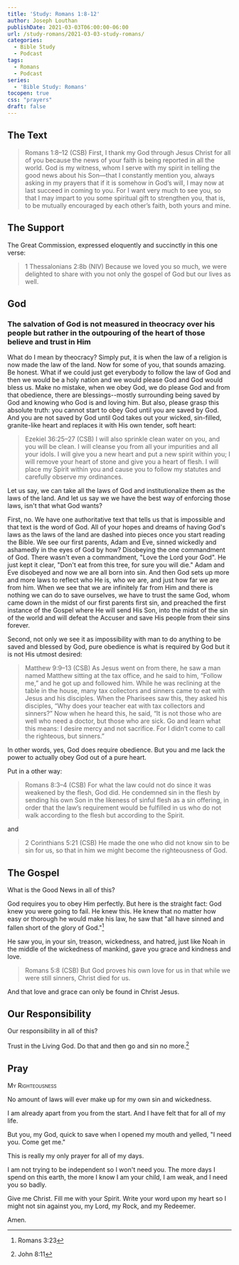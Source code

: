 ```yaml
---
title: 'Study: Romans 1:8-12'
author: Joseph Louthan
publishDate: 2021-03-03T06:00:00-06:00
url: /study-romans/2021-03-03-study-romans/
categories:
  - Bible Study
  - Podcast
tags:
  - Romans
  - Podcast
series:
  - 'Bible Study: Romans'
tocopen: true
css: "prayers"
draft: false
---
```

## The Text

>Romans 1:8–12 (CSB) First, I thank my God through Jesus Christ for all of you because the news of your faith is being reported in all the world.  God is my witness, whom I serve with my spirit in telling the good news about his Son—that I constantly mention you, always asking in my prayers that if it is somehow in God’s will, I may now at last succeed in coming to you.  For I want very much to see you, so that I may impart to you some spiritual gift to strengthen you,  that is, to be mutually encouraged by each other’s faith, both yours and mine.

## The Support

The Great Commission, expressed eloquently and succinctly in this one verse:

>1 Thessalonians 2:8b (NIV) Because we loved you so much, we were delighted to share with you not only the gospel of God but our lives as well.

## God

### The salvation of God is not measured in theocracy over his people but rather in the outpouring of the heart of those believe and trust in Him

What do I mean by theocracy? Simply put, it is when the law of a religion is now made the law of the land. Now for some of you, that sounds amazing. Be honest. What if we could just get everybody to follow the law of God and then we would be a holy nation and we would please God and God would bless us. Make no mistake, when we obey God, we do please God and from that obedience, there are blessings--mostly surrounding being saved by God and knowing who God is and loving him.  But also, please grasp this absolute truth: you cannot start to obey God until you are saved by God. And you are not saved by God until God takes out your wicked, sin-filled, granite-like heart and replaces it with His own tender, soft heart:

>Ezekiel 36:25–27 (CSB) I will also sprinkle clean water on you, and you will be clean. I will cleanse you from all your impurities and all your idols.  I will give you a new heart and put a new spirit within you; I will remove your heart of stone and give you a heart of flesh.  I will place my Spirit within you and cause you to follow my statutes and carefully observe my ordinances.

Let us say, we can take all the laws of God and institutionalize them as the laws of the land. And let us say we we have the best way of enforcing those laws, isn't that what God wants?

First, no. We have one authoritative text that tells us that is impossible and that text is the word of God. All of your hopes and dreams of having God's laws as the laws of the land are dashed into pieces once you start reading the Bible. We see our first parents, Adam and Eve, sinned wickedly and ashamedly in the eyes of God by how? Disobeying the one commandment of God. There wasn't even a commandment, "Love the Lord your God". He just kept it clear, "Don't eat from this tree, for sure you will die." Adam and Eve disobeyed and now we are all born into sin. And then God sets up more and more laws to reflect who He is, who we are, and just how far we are from him.  When we see that we are infinitely far from Him and there is nothing we can do to save ourselves, we have to trust the same God, whom came down in the midst of our first parents first sin, and preached the first instance of the Gospel where He will send His Son, into the midst of the sin of the world and will defeat the Accuser and save His people from their sins forever.

Second, not only we see it as impossibility with man to do anything to be saved and blessed by God, pure obedience is what is required by God but it is not His utmost desired:

>Matthew 9:9–13 (CSB) As Jesus went on from there, he saw a man named Matthew sitting at the tax office, and he said to him, “Follow me,” and he got up and followed him.  While he was reclining at the table in the house, many tax collectors and sinners came to eat with Jesus and his disciples.  When the Pharisees saw this, they asked his disciples, “Why does your teacher eat with tax collectors and sinners?”  Now when he heard this, he said, “It is not those who are well who need a doctor, but those who are sick.  Go and learn what this means: I desire mercy and not sacrifice. For I didn’t come to call the righteous, but sinners.”

In other words, yes, God does require obedience. But you and me lack the power to actually obey God out of a pure heart.

Put in a other way:

>Romans 8:3–4 (CSB) For what the law could not do since it was weakened by the flesh, God did. He condemned sin in the flesh by sending his own Son in the likeness of sinful flesh as a sin offering,  in order that the law’s requirement would be fulfilled in us who do not walk according to the flesh but according to the Spirit.

and

>2 Corinthians 5:21 (CSB) He made the one who did not know sin to be sin for us, so that in him we might become the righteousness of God.

## The Gospel

What is the Good News in all of this?

God requires you to obey Him perfectly. But here is the straight fact: God knew you were going to fail. He knew this. He knew that no matter how easy or thorough he would make his law, he saw that "all have sinned and fallen short of the glory of God."[^1]

He saw you, in your sin, treason, wickedness, and hatred, just like Noah in the middle of the wickedness of mankind, gave you grace and kindness and love.

>Romans 5:8 (CSB) But God proves his own love for us in that while we were still sinners, Christ died for us.

And that love and grace can only be found in Christ Jesus.

## Our Responsibility

Our responsibility in all of this?

Trust in the Living God. Do that and then go and sin no more.[^2]

[^1]: Romans 3:23
[^2]: John 8:11

## Pray

<div style='font-variant: small-caps;'>
My Righteousness
</div>

No amount of laws will ever make up for my own sin and wickedness.

I am already apart from you from the start. And I have felt that for all of my life.

But you, my God, quick to save when I opened my mouth and yelled, "I need you. Come get me."

This is really my only prayer for all of my days.

I am not trying to be independent so I won't need you. The more days I spend on this earth, the more I know I am your child, I am weak, and I need you so badly.

Give me Christ. Fill me with your Spirit. Write your word upon my heart so I might not sin against you, my Lord, my Rock, and my Redeemer.

Amen.
